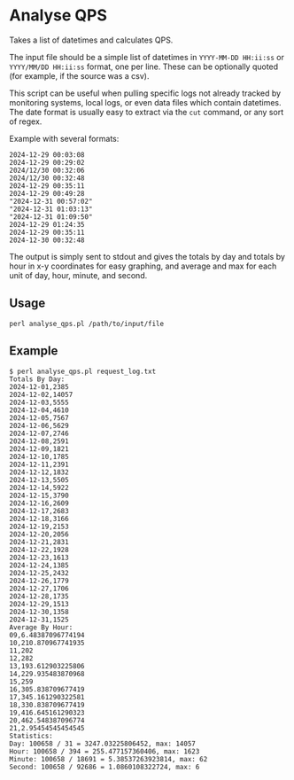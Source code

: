 # Analyse QPS

Takes a list of datetimes and calculates QPS.

The input file should be a simple list of datetimes in `YYYY-MM-DD HH:ii:ss` or `YYYY/MM/DD HH:ii:ss` format, one per line. These can be optionally quoted (for example, if the source was a csv).

This script can be useful when pulling specific logs not already tracked by monitoring systems, local logs, or even data files which contain datetimes. The date format is usually easy to extract via the `cut` command, or any sort of regex.

Example with several formats:

```
2024-12-29 00:03:08
2024-12-29 00:29:02
2024/12/30 00:32:06
2024/12/30 00:32:48
2024-12-29 00:35:11
2024-12-29 00:49:28
"2024-12-31 00:57:02"
"2024-12-31 01:03:13"
"2024-12-31 01:09:50"
2024-12-29 01:24:35
2024-12-29 00:35:11
2024-12-30 00:32:48
```

The output is simply sent to stdout and gives the totals by day and totals by hour in x-y coordinates for easy graphing, and average and max for each unit of day, hour, minute, and second.

## Usage

```shell
perl analyse_qps.pl /path/to/input/file
```

## Example

```shell
$ perl analyse_qps.pl request_log.txt
Totals By Day:
2024-12-01,2385
2024-12-02,14057
2024-12-03,5555
2024-12-04,4610
2024-12-05,7567
2024-12-06,5629
2024-12-07,2746
2024-12-08,2591
2024-12-09,1821
2024-12-10,1785
2024-12-11,2391
2024-12-12,1832
2024-12-13,5505
2024-12-14,5922
2024-12-15,3790
2024-12-16,2609
2024-12-17,2683
2024-12-18,3166
2024-12-19,2153
2024-12-20,2056
2024-12-21,2831
2024-12-22,1928
2024-12-23,1613
2024-12-24,1385
2024-12-25,2432
2024-12-26,1779
2024-12-27,1706
2024-12-28,1735
2024-12-29,1513
2024-12-30,1358
2024-12-31,1525
Average By Hour:
09,6.48387096774194
10,210.870967741935
11,202
12,282
13,193.612903225806
14,229.935483870968
15,259
16,305.838709677419
17,345.161290322581
18,330.838709677419
19,416.645161290323
20,462.548387096774
21,2.95454545454545
Statistics:
Day: 100658 / 31 = 3247.03225806452, max: 14057
Hour: 100658 / 394 = 255.477157360406, max: 1623
Minute: 100658 / 18691 = 5.38537263923814, max: 62
Second: 100658 / 92686 = 1.0860108322724, max: 6
```
